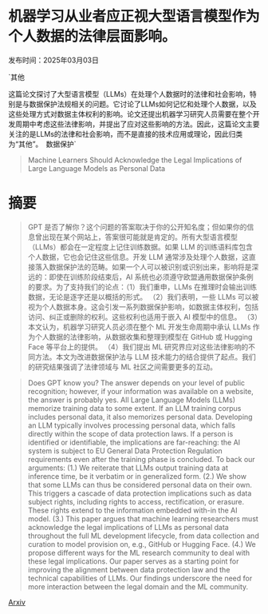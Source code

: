 # 机器学习从业者应正视大型语言模型作为个人数据的法律层面影响。

发布时间：2025年03月03日

`其他

这篇论文探讨了大型语言模型（LLMs）在处理个人数据时的法律和社会影响，特别是与数据保护法规相关的问题。它讨论了LLMs如何记忆和处理个人数据，以及这些处理方式对数据主体权利的影响。论文还提出机器学习研究人员需要在整个开发周期中考虑这些法律影响，并提出了应对这些影响的方法。因此，这篇论文主要关注的是LLMs的法律和社会影响，而不是直接的技术应用或理论，因此归类为“其他”。` `数据保护`

> Machine Learners Should Acknowledge the Legal Implications of Large Language Models as Personal Data

# 摘要

> GPT 是否了解你？这个问题的答案取决于你的公开知名度；但如果你的信息曾出现在某个网站上，答案很可能就是肯定的。所有大型语言模型（LLMs）都会在一定程度上记住训练数据。如果 LLM 的训练语料库包含个人数据，它也会记住这些信息。开发 LLM 通常涉及处理个人数据，这直接落入数据保护法的范畴。如果一个人可以被识别或识别出来，影响将是深远的：即使在训练阶段结束后，AI 系统也必须遵守欧盟通用数据保护条例的要求。为了支持我们的论点：（1）我们重申，LLMs 在推理时会输出训练数据，无论是逐字还是以概括的形式。 （2）我们表明，一些 LLMs 可以被视为个人数据本身。这会引发一系列数据保护影响，如数据主体权利，包括访问、纠正或删除的权利。这些权利也适用于嵌入 AI 模型中的信息。 （3）本文认为，机器学习研究人员必须在整个 ML 开发生命周期中承认 LLMs 作为个人数据的法律影响，从数据收集和整理到模型在 GitHub 或 Hugging Face 等平台上的提供。 （4）我们提出 ML 研究界应对这些法律影响的不同方法。本文为改进数据保护法与 LLM 技术能力的结合提供了起点。我们的研究结果强调了法律领域与 ML 社区之间需要更多的互动。

> Does GPT know you? The answer depends on your level of public recognition; however, if your information was available on a website, the answer is probably yes. All Large Language Models (LLMs) memorize training data to some extent. If an LLM training corpus includes personal data, it also memorizes personal data. Developing an LLM typically involves processing personal data, which falls directly within the scope of data protection laws. If a person is identified or identifiable, the implications are far-reaching: the AI system is subject to EU General Data Protection Regulation requirements even after the training phase is concluded. To back our arguments: (1.) We reiterate that LLMs output training data at inference time, be it verbatim or in generalized form. (2.) We show that some LLMs can thus be considered personal data on their own. This triggers a cascade of data protection implications such as data subject rights, including rights to access, rectification, or erasure. These rights extend to the information embedded with-in the AI model. (3.) This paper argues that machine learning researchers must acknowledge the legal implications of LLMs as personal data throughout the full ML development lifecycle, from data collection and curation to model provision on, e.g., GitHub or Hugging Face. (4.) We propose different ways for the ML research community to deal with these legal implications. Our paper serves as a starting point for improving the alignment between data protection law and the technical capabilities of LLMs. Our findings underscore the need for more interaction between the legal domain and the ML community.

[Arxiv](https://arxiv.org/abs/2503.01630)